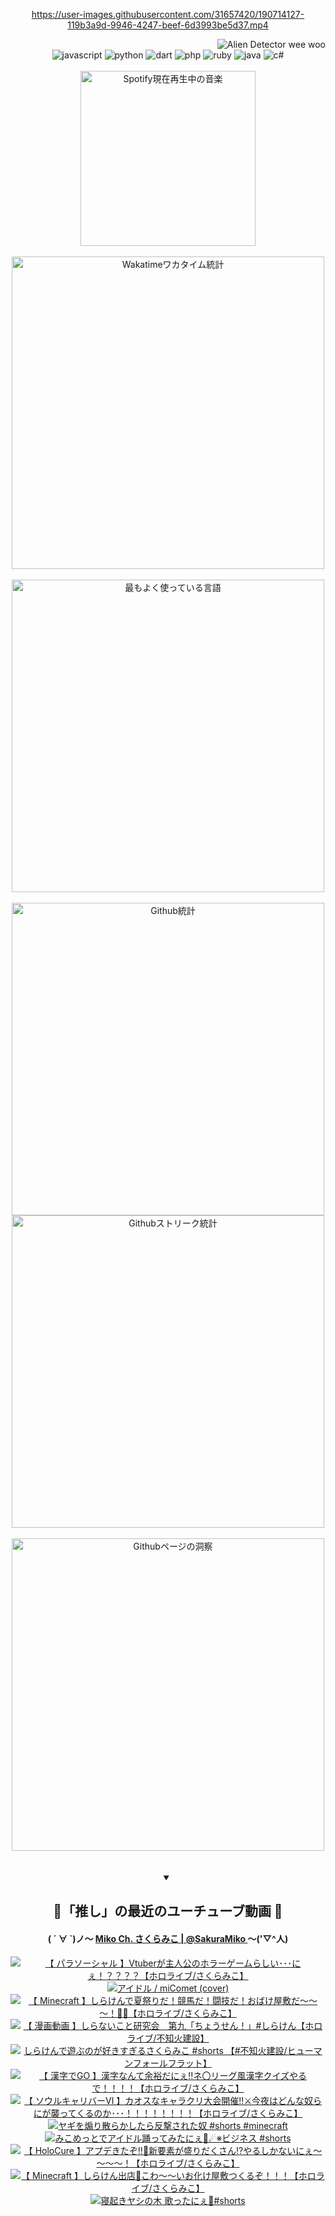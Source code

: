 <!-- START: HERO IMAGE GIF ////////// ////////// ////////// -->
<!-- <img src="@/../assets/img/gaming/ghost-of-tsushima.gif" width="100%"  alt="nellyXinwei's Hero Gif Image"/> -->
<!-- END: HERO IMAGE GIF ////////// ////////// ////////// -->

<div align="center" >  
  
<!-- START:ワンピース 第1015話「ルフィはRED ROCを使う」 -->
<https://user-images.githubusercontent.com/31657420/190714127-119b3a9d-9946-4247-beef-6d3993be5d37.mp4>
<!-- END:ワンピース 第1015話「ルフィはRED ROCを使う」 -->

<!-- START:VISITOR COUNTER -->
<div width="100%" align="right">
<img src="https://komarev.com/ghpvc/?username=nellyXinwei&label=🛸&color=grey&style=for-the-badge&labelcolor=ffffff" alt="Alien Detector wee woo"/>
</div>
<!-- END:VISITOR COUNTER -->

<!-- START: PROGRAMMING LANGUAGES -->
<!-- 色彩 Color Scheme:
#961E3A, #8A0D42, #5A0640, #4F265E, #2B355A, #3E759B, #CC4246,
#BB2649, #AD1052, #700750, #633075, #364270, #4E92C2, #FF5357
Sauce: https://www.webcreatorbox.com/inspiration/pantone-2023
-->

<img src="https://img.shields.io/badge/javascript%20-%23BB2649.svg?&style=for-the-badge&logo=javascript&logoColor=white&labelColor=961E3A" alt="javascript"/>
<img src="https://img.shields.io/badge/python%20-%23AD1052.svg?&style=for-the-badge&logo=python&logoColor=white&labelColor=8A0D42" alt="python" />
<img src="https://img.shields.io/badge/dart%20-%23700750.svg?&style=for-the-badge&logo=dart&logoColor=white&labelColor=5A0640" alt="dart"/>
<img src="https://img.shields.io/badge/php%20-%23633075.svg?&style=for-the-badge&logo=php&logoColor=white&labelColor=4F265E" alt="php"/>
<img src="https://img.shields.io/badge/ruby%20-%23364270.svg?&style=for-the-badge&logo=ruby&logoColor=white&labelColor=2B355A" alt="ruby"/>
<img src="https://img.shields.io/badge/java%20-%234E92C2.svg?&style=for-the-badge&logo=openjdk&logoColor=white&labelColor=3E759B" alt="java"/>
<img src="https://img.shields.io/badge/c%23-%23FF5357.svg?style=for-the-badge&logo=c-sharp&logoColor=white&labelColor=CC4246" alt="c#"/>  
<!-- END: PROGRAMMING LANGUAGES -->

<br>
<br>

<!-- START: MUSIC STATUS -->
  <!-- <a href="https://newojima-gsrs-20220114.vercel.app/api/now-playing?open">
    <img src="https://newojima-gsrs-20220114.vercel.app/api/now-playing" alt="Spotify現在再生中の音楽">
  </a> -->
  <img src="https://newojima-grss-20230114.vercel.app/api/spotify?border_color=transparent" alt="Spotify現在再生中の音楽" width="280px">
<!-- END: MUSIC STATUS -->

<br>
<br>

<!-- START: GITHUB STATUS -->
<!-- 色彩 Color Scheme:  #BB2649, #AD1052, #700750, #633075 -->
<img align="center" src="https://newojima-grs-20230109.vercel.app/api/wakatime?username=newojima&layout=compact&langs_count=10&locale=ja&hide_title=false&title_color=fff&hide_border=true&text_color=fff&bg_color=BB2649,BB2649,633075,633075&hide=other,css,html,bash,xml,git%20config,makefile,properties,yaml,markdown,text,json,jsx" alt="Wakatimeワカタイム統計" width="500px"/>

<br>
<br>

<!-- 色彩 Color Scheme:  #633075, #364270, #4E92C2 -->
  <img align="center" src="https://newojima-grs-20230109.vercel.app/api/top-langs?username=newojima&layout=compact&text_color=fff&icon_color=fff&hide_border=true&&locale=ja&hide_title=false&title_color=fff&include_all_commits=true&card_width=445&langs_count=11&hide=c%23,powershell,shaderlab,hlsl,makefile,jupyter%20notebook,python,html,css,shell,batchfile,less,liquid,hack,scss&bg_color=4F265E,633075,4E92C2" alt="最もよく使っている言語" width="500px"/>

<br>
<br>

<!-- 色彩 Color Scheme:  #4E92C2, #FF5357 -->
  <img align="center" src="https://newojima-grs-20230109.vercel.app/api?username=newojima&rank_icon=github&show_icons=true&&locale=ja&title_color=fff&text_color=fff&icon_color=fff&hide_border=true&hide_title=false&count_private=true&include_all_commits=true&card_width=495&disable_animations=true&bg_color=4E92C2,4E92C2,FF5357" alt="Github統計" width="500px"/>

<br>

<img align="center" src="https://streak-stats.demolab.com?user=newojima&theme=dark&hide_border=true&locale=ja&ring=BB2649&stroke=222222&background=151515&sideLabels=BB2649&currStreakLabel=ffffff&border=BB2649&fire=FF5357&currStreakNum=ffffff&sideNums=FF5357&dates=ffffff" alt="Githubストリーク統計" width="500px"/>

<br>
<br>

  <img align="center" width="500px" src="@/../assets/img/page-insights.svg" alt="Githubページの洞察"/>
  
</div>
<!-- END: GITHUB STATUS -->

<br>
<br>

<div align="center">
<details open>
  <summary>

  </summary>

  <h2 align="center">🌸「推し」の最近のユーチューブ動画 🌸</h2>
  <h4>
  ( ´ ∀ `)ノ～ 
  <a href="https://www.youtube.com/@SakuraMiko">Miko Ch. さくらみこ | @SakuraMiko
  </a>
   ～('▽^人)
  </h4>

  <!-- BEGIN YOUTUBE-CARDS -->
<a href="https://www.youtube.com/watch?v=FBEuUJTGdDo"><img src="https://ytcards.demolab.com/?id=FBEuUJTGdDo&title=%E3%80%90+%E3%83%91%E3%83%A9%E3%82%BD%E3%83%BC%E3%82%B7%E3%83%A3%E3%83%AB+%E3%80%91Vtuber%E3%81%8C%E4%B8%BB%E4%BA%BA%E5%85%AC%E3%81%AE%E3%83%9B%E3%83%A9%E3%83%BC%E3%82%B2%E3%83%BC%E3%83%A0%E3%82%89%E3%81%97%E3%81%84%EF%BD%A5%EF%BD%A5%EF%BD%A5%E3%81%AB%E3%81%87%EF%BC%81%EF%BC%9F%EF%BC%9F%EF%BC%9F%EF%BC%9F%E3%80%90%E3%83%9B%E3%83%AD%E3%83%A9%E3%82%A4%E3%83%96%2F%E3%81%95%E3%81%8F%E3%82%89%E3%81%BF%E3%81%93%E3%80%91&lang=ja&timestamp=1693402839&background_color=%230d1117&title_color=%23ffffff&stats_color=%23dedede&max_title_lines=1&width=187&border_radius=5&duration=8967" alt="【 パラソーシャル 】Vtuberが主人公のホラーゲームらしい･･･にぇ！？？？？【ホロライブ/さくらみこ】" title="【 パラソーシャル 】Vtuberが主人公のホラーゲームらしい･･･にぇ！？？？？【ホロライブ/さくらみこ】"></a>
<a href="https://www.youtube.com/watch?v=4kCzI6xbQoo"><img src="https://ytcards.demolab.com/?id=4kCzI6xbQoo&title=%E3%82%A2%E3%82%A4%E3%83%89%E3%83%AB+%2F+miComet+%28cover%29&lang=ja&timestamp=1693389240&background_color=%230d1117&title_color=%23ffffff&stats_color=%23dedede&max_title_lines=1&width=187&border_radius=5&duration=214" alt="アイドル / miComet (cover)" title="アイドル / miComet (cover)"></a>
<a href="https://www.youtube.com/watch?v=zgJxNMOyAWY"><img src="https://ytcards.demolab.com/?id=zgJxNMOyAWY&title=%E3%80%90+Minecraft+%E3%80%91%E3%81%97%E3%82%89%E3%81%91%E3%82%93%E3%81%A7%E5%A4%8F%E7%A5%AD%E3%82%8A%E3%81%A0%EF%BC%81%E7%AB%B6%E9%A6%AC%E3%81%A0%EF%BC%81%E9%97%98%E6%8A%80%E3%81%A0%EF%BC%81%E3%81%8A%E3%81%B0%E3%81%91%E5%B1%8B%E6%95%B7%E3%81%A0%EF%BD%9E%EF%BD%9E%EF%BD%9E%EF%BC%81%F0%9F%91%BB%F0%9F%8E%86%E3%80%90%E3%83%9B%E3%83%AD%E3%83%A9%E3%82%A4%E3%83%96%2F%E3%81%95%E3%81%8F%E3%82%89%E3%81%BF%E3%81%93%E3%80%91&lang=ja&timestamp=1693325625&background_color=%230d1117&title_color=%23ffffff&stats_color=%23dedede&max_title_lines=1&width=187&border_radius=5&duration=22366" alt="【 Minecraft 】しらけんで夏祭りだ！競馬だ！闘技だ！おばけ屋敷だ～～～！👻🎆【ホロライブ/さくらみこ】" title="【 Minecraft 】しらけんで夏祭りだ！競馬だ！闘技だ！おばけ屋敷だ～～～！👻🎆【ホロライブ/さくらみこ】"></a>
<a href="https://www.youtube.com/watch?v=GZ048um4dJQ"><img src="https://ytcards.demolab.com/?id=GZ048um4dJQ&title=%E3%80%90+%E6%BC%AB%E7%94%BB%E5%8B%95%E7%94%BB+%E3%80%91%E3%81%97%E3%82%89%E3%81%AA%E3%81%84%E3%81%93%E3%81%A8%E7%A0%94%E7%A9%B6%E4%BC%9A%E3%80%80%E7%AC%AC%E4%B9%9D%E3%80%8C%E3%81%A1%E3%82%87%E3%81%86%E3%81%9B%E3%82%93%EF%BC%81%E3%80%8D%23%E3%81%97%E3%82%89%E3%81%91%E3%82%93%E3%80%90%E3%83%9B%E3%83%AD%E3%83%A9%E3%82%A4%E3%83%96%2F%E4%B8%8D%E7%9F%A5%E7%81%AB%E5%BB%BA%E8%A8%AD%E3%80%91&lang=ja&timestamp=1693230311&background_color=%230d1117&title_color=%23ffffff&stats_color=%23dedede&max_title_lines=1&width=187&border_radius=5&duration=242" alt="【 漫画動画 】しらないこと研究会　第九「ちょうせん！」#しらけん【ホロライブ/不知火建設】" title="【 漫画動画 】しらないこと研究会　第九「ちょうせん！」#しらけん【ホロライブ/不知火建設】"></a>
<a href="https://www.youtube.com/watch?v=GNRPwNeaWFU"><img src="https://ytcards.demolab.com/?id=GNRPwNeaWFU&title=%E3%81%97%E3%82%89%E3%81%91%E3%82%93%E3%81%A7%E9%81%8A%E3%81%B6%E3%81%AE%E3%81%8C%E5%A5%BD%E3%81%8D%E3%81%99%E3%81%8E%E3%82%8B%E3%81%95%E3%81%8F%E3%82%89%E3%81%BF%E3%81%93+%23shorts++%E3%80%90%23%E4%B8%8D%E7%9F%A5%E7%81%AB%E5%BB%BA%E8%A8%AD%2F%E3%83%92%E3%83%A5%E3%83%BC%E3%83%9E%E3%83%B3%E3%83%95%E3%82%A9%E3%83%BC%E3%83%AB%E3%83%95%E3%83%A9%E3%83%83%E3%83%88%E3%80%91&lang=ja&timestamp=1693219385&background_color=%230d1117&title_color=%23ffffff&stats_color=%23dedede&max_title_lines=1&width=187&border_radius=5&duration=36" alt="しらけんで遊ぶのが好きすぎるさくらみこ #shorts  【#不知火建設/ヒューマンフォールフラット】" title="しらけんで遊ぶのが好きすぎるさくらみこ #shorts  【#不知火建設/ヒューマンフォールフラット】"></a>
<a href="https://www.youtube.com/watch?v=Qbni9OyX3gU"><img src="https://ytcards.demolab.com/?id=Qbni9OyX3gU&title=%E3%80%90+%E6%BC%A2%E5%AD%97%E3%81%A7GO+%E3%80%91%E6%BC%A2%E5%AD%97%E3%81%AA%E3%82%93%E3%81%A6%E4%BD%99%E8%A3%95%E3%81%A0%E3%81%AB%E3%81%87%E2%80%BC%E3%83%8D%E3%80%87%E3%83%AA%E3%83%BC%E3%82%B0%E9%A2%A8%E6%BC%A2%E5%AD%97%E3%82%AF%E3%82%A4%E3%82%BA%E3%82%84%E3%82%8B%E3%81%A7%EF%BC%81%EF%BC%81%EF%BC%81%EF%BC%81%E3%80%90%E3%83%9B%E3%83%AD%E3%83%A9%E3%82%A4%E3%83%96%2F%E3%81%95%E3%81%8F%E3%82%89%E3%81%BF%E3%81%93%E3%80%91&lang=ja&timestamp=1692977499&background_color=%230d1117&title_color=%23ffffff&stats_color=%23dedede&max_title_lines=1&width=187&border_radius=5&duration=11841" alt="【 漢字でGO 】漢字なんて余裕だにぇ‼ネ〇リーグ風漢字クイズやるで！！！！【ホロライブ/さくらみこ】" title="【 漢字でGO 】漢字なんて余裕だにぇ‼ネ〇リーグ風漢字クイズやるで！！！！【ホロライブ/さくらみこ】"></a>
<a href="https://www.youtube.com/watch?v=4T5bvr7JAEE"><img src="https://ytcards.demolab.com/?id=4T5bvr7JAEE&title=%E3%80%90+%E3%82%BD%E3%82%A6%E3%83%AB%E3%82%AD%E3%83%A3%E3%83%AA%E3%83%90%E3%83%BC%E2%85%A5+%E3%80%91%E3%82%AB%E3%82%AA%E3%82%B9%E3%81%AA%E3%82%AD%E3%83%A3%E3%83%A9%E3%82%AF%E3%83%AA%E5%A4%A7%E4%BC%9A%E9%96%8B%E5%82%AC%E2%80%BC%E2%9A%94%E4%BB%8A%E5%A4%9C%E3%81%AF%E3%81%A9%E3%82%93%E3%81%AA%E5%A5%B4%E3%82%89%E3%81%AB%E3%81%8C%E8%A5%B2%E3%81%A3%E3%81%A6%E3%81%8F%E3%82%8B%E3%81%AE%E3%81%8B%EF%BD%A5%EF%BD%A5%EF%BD%A5%EF%BC%81%EF%BC%81%EF%BC%81%EF%BC%81%EF%BC%81%EF%BC%81%EF%BC%81%EF%BC%81%E3%80%90%E3%83%9B%E3%83%AD%E3%83%A9%E3%82%A4%E3%83%96%2F%E3%81%95%E3%81%8F%E3%82%89%E3%81%BF%E3%81%93%E3%80%91&lang=ja&timestamp=1692457603&background_color=%230d1117&title_color=%23ffffff&stats_color=%23dedede&max_title_lines=1&width=187&border_radius=5&duration=10485" alt="【 ソウルキャリバーⅥ 】カオスなキャラクリ大会開催‼⚔今夜はどんな奴らにが襲ってくるのか･･･！！！！！！！！【ホロライブ/さくらみこ】" title="【 ソウルキャリバーⅥ 】カオスなキャラクリ大会開催‼⚔今夜はどんな奴らにが襲ってくるのか･･･！！！！！！！！【ホロライブ/さくらみこ】"></a>
<a href="https://www.youtube.com/watch?v=sbeGdpDdIm8"><img src="https://ytcards.demolab.com/?id=sbeGdpDdIm8&title=%E3%83%A4%E3%82%AE%E3%82%92%E7%85%BD%E3%82%8A%E6%95%A3%E3%82%89%E3%81%8B%E3%81%97%E3%81%9F%E3%82%89%E5%8F%8D%E6%92%83%E3%81%95%E3%82%8C%E3%81%9F%E5%A5%B4+%23shorts+%23minecraft&lang=ja&timestamp=1692437999&background_color=%230d1117&title_color=%23ffffff&stats_color=%23dedede&max_title_lines=1&width=187&border_radius=5&duration=54" alt="ヤギを煽り散らかしたら反撃された奴 #shorts #minecraft" title="ヤギを煽り散らかしたら反撃された奴 #shorts #minecraft"></a>
<a href="https://www.youtube.com/watch?v=T_DUVU17RGY"><img src="https://ytcards.demolab.com/?id=T_DUVU17RGY&title=%E3%81%BF%E3%81%93%E3%82%81%E3%81%A3%E3%81%A8%E3%81%A7%E3%82%A2%E3%82%A4%E3%83%89%E3%83%AB%E8%B8%8A%E3%81%A3%E3%81%A6%E3%81%BF%E3%81%9F%E3%81%AB%E3%81%87%F0%9F%8C%B8%E2%98%84%E2%80%BB%E3%83%93%E3%82%B8%E3%83%8D%E3%82%B9+%23shorts&lang=ja&timestamp=1692356623&background_color=%230d1117&title_color=%23ffffff&stats_color=%23dedede&max_title_lines=1&width=187&border_radius=5&duration=28" alt="みこめっとでアイドル踊ってみたにぇ🌸☄※ビジネス #shorts" title="みこめっとでアイドル踊ってみたにぇ🌸☄※ビジネス #shorts"></a>
<a href="https://www.youtube.com/watch?v=YXLXjLDmE0s"><img src="https://ytcards.demolab.com/?id=YXLXjLDmE0s&title=%E3%80%90+HoloCure+%E3%80%91%E3%82%A2%E3%83%97%E3%83%87%E3%81%8D%E3%81%9F%E3%81%9E%E2%80%BC%F0%9F%8E%89%E6%96%B0%E8%A6%81%E7%B4%A0%E3%81%8C%E7%9B%9B%E3%82%8A%E3%81%A0%E3%81%8F%E3%81%95%E3%82%93%E2%81%89%E3%82%84%E3%82%8B%E3%81%97%E3%81%8B%E3%81%AA%E3%81%84%E3%81%AB%E3%81%87%EF%BD%9E%EF%BD%9E%EF%BD%9E%EF%BD%9E%EF%BC%81%E3%80%90%E3%83%9B%E3%83%AD%E3%83%A9%E3%82%A4%E3%83%96%2F%E3%81%95%E3%81%8F%E3%82%89%E3%81%BF%E3%81%93%E3%80%91&lang=ja&timestamp=1692294208&background_color=%230d1117&title_color=%23ffffff&stats_color=%23dedede&max_title_lines=1&width=187&border_radius=5&duration=16100" alt="【 HoloCure 】アプデきたぞ‼🎉新要素が盛りだくさん⁉やるしかないにぇ～～～～！【ホロライブ/さくらみこ】" title="【 HoloCure 】アプデきたぞ‼🎉新要素が盛りだくさん⁉やるしかないにぇ～～～～！【ホロライブ/さくらみこ】"></a>
<a href="https://www.youtube.com/watch?v=66bBLOxb0UQ"><img src="https://ytcards.demolab.com/?id=66bBLOxb0UQ&title=%E3%80%90+Minecraft+%E3%80%91%E3%81%97%E3%82%89%E3%81%91%E3%82%93%E5%87%BA%E5%BA%97%F0%9F%91%BB%E3%81%93%E3%82%8F%EF%BD%9E%EF%BD%9E%E3%81%84%E3%81%8A%E5%8C%96%E3%81%91%E5%B1%8B%E6%95%B7%E3%81%A4%E3%81%8F%E3%82%8B%E3%81%9E%EF%BC%81%EF%BC%81%EF%BC%81%E3%80%90%E3%83%9B%E3%83%AD%E3%83%A9%E3%82%A4%E3%83%96%2F%E3%81%95%E3%81%8F%E3%82%89%E3%81%BF%E3%81%93%E3%80%91&lang=ja&timestamp=1692197641&background_color=%230d1117&title_color=%23ffffff&stats_color=%23dedede&max_title_lines=1&width=187&border_radius=5&duration=9702" alt="【 Minecraft 】しらけん出店👻こわ～～いお化け屋敷つくるぞ！！！【ホロライブ/さくらみこ】" title="【 Minecraft 】しらけん出店👻こわ～～いお化け屋敷つくるぞ！！！【ホロライブ/さくらみこ】"></a>
<a href="https://www.youtube.com/watch?v=r82QkiTC8fg"><img src="https://ytcards.demolab.com/?id=r82QkiTC8fg&title=%E5%AF%9D%E8%B5%B7%E3%81%8D%E3%83%A4%E3%82%B7%E3%81%AE%E6%9C%A8+%E6%AD%8C%E3%81%A3%E3%81%9F%E3%81%AB%E3%81%87%F0%9F%8C%B4%23shorts&lang=ja&timestamp=1692095725&background_color=%230d1117&title_color=%23ffffff&stats_color=%23dedede&max_title_lines=1&width=187&border_radius=5&duration=33" alt="寝起きヤシの木 歌ったにぇ🌴#shorts" title="寝起きヤシの木 歌ったにぇ🌴#shorts"></a>
<!-- END YOUTUBE-CARDS -->

</div>
  
</details>
